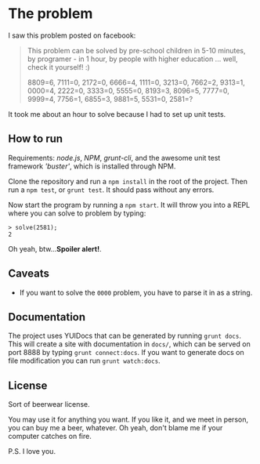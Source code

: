# The problem

I saw this problem posted on facebook:

  > This problem can be solved by pre-school children in 5-10 minutes, by programer - in 1 hour, by people with higher education ... well, check it yourself! :)
  >
  > 8809=6,
  > 7111=0,
  > 2172=0,
  > 6666=4,
  > 1111=0,
  > 3213=0,
  > 7662=2,
  > 9313=1,
  > 0000=4,
  > 2222=0,
  > 3333=0,
  > 5555=0,
  > 8193=3,
  > 8096=5,
  > 7777=0,
  > 9999=4,
  > 7756=1,
  > 6855=3,
  > 9881=5,
  > 5531=0,
  > 2581=?

It took me about an hour to solve because I had to set up unit tests.


## How to run

Requirements: *node.js*, *NPM*, *grunt-cli*, and the awesome unit test framework *'buster'*, which is installed through NPM.

Clone the repository and run a `npm install` in the root of the project. Then run a `npm test`, or `grunt test`. It should pass without any errors.

Now start the program by running a `npm start`. It will throw you into a REPL where you can solve to problem by typing:

    > solve(2581);
    2

Oh yeah, btw...**Spoiler alert!**.


## Caveats

  * If you want to solve the `0000` problem, you have to parse it in as a string.


## Documentation

The project uses YUIDocs that can be generated by running `grunt docs`. This will create a site with documentation in `docs/`, which can be served on port 8888 by typing `grunt connect:docs`. If you want to generate docs on file modification you can run `grunt watch:docs`.


## License

Sort of beerwear license.

You may use it for anything you want. If you like it, and we meet in person, you can buy me a beer, whatever. Oh yeah, don't blame me if your computer catches on fire.

P.S. I love you.
